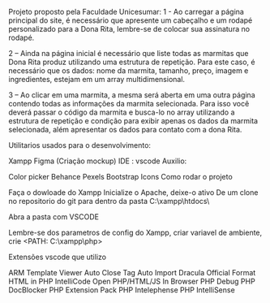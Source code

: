 Projeto proposto pela Faculdade Unicesumar: 1 - Ao carregar a página principal do site, é necessário que apresente um cabeçalho e um rodapé personalizado para a Dona Rita, lembre-se de colocar sua assinatura no rodapé.

2 – Ainda na página inicial é necessário que liste todas as marmitas que Dona Rita produz utilizando uma estrutura de repetição. Para este caso, é necessário que os dados: nome da marmita, tamanho, preço, imagem e ingredientes, estejam em um array multidimensional.

3 – Ao clicar em uma marmita, a mesma será aberta em uma outra página contendo todas as informações da marmita selecionada. Para isso você deverá passar o código da marmita e busca-lo no array utilizando a estrutura de repetição e condição para exibir apenas os dados da marmita selecionada, além apresentar os dados para contato com a dona Rita.

Utilitarios usados para o desenvolvimento:

Xampp
Figma (Criação mockup)
IDE : vscode
Auxilio:

Color picker
Behance
Pexels
Bootstrap Icons
Como rodar o projeto

Faça o dowloade do Xampp Inicialize o Apache, deixe-o ativo
De um clone no repositorio do git para dentro da pasta C:\xampp\htdocs\

Abra a pasta com VSCODE

Lembre-se dos parametros de config do Xampp, criar variavel de ambiente, crie <PATH: C:\xampp\php>

Extensões vscode que utilizo

ARM Template Viewer
Auto Close Tag
Auto Import
Dracula Official
Format HTML in PHP
IntelliCode
Open PHP/HTML/JS In Browser
PHP Debug
PHP DocBlocker
PHP Extension Pack
PHP Intelephense
PHP IntelliSense
